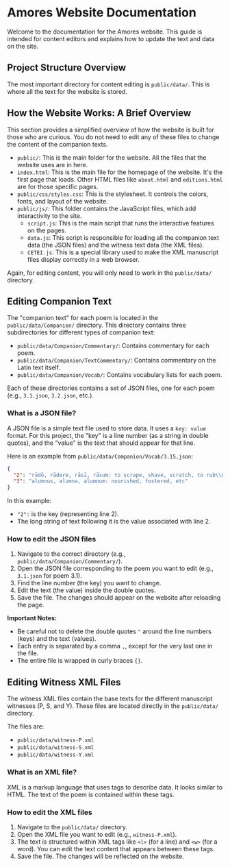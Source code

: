 # Amores Website Documentation

Welcome to the documentation for the Amores website. This guide is intended for content editors and explains how to update the text and data on the site.

## Project Structure Overview

The most important directory for content editing is `public/data/`. This is where all the text for the website is stored.

## How the Website Works: A Brief Overview

This section provides a simplified overview of how the website is built for those who are curious. You do not need to edit any of these files to change the content of the companion texts.

*   `public/`: This is the main folder for the website. All the files that the website uses are in here.
*   `index.html`: This is the main file for the homepage of the website. It's the first page that loads. Other HTML files like `about.html` and `editions.html` are for those specific pages.
*   `public/css/styles.css`: This is the stylesheet. It controls the colors, fonts, and layout of the website.
*   `public/js/`: This folder contains the JavaScript files, which add interactivity to the site.
    *   `script.js`: This is the main script that runs the interactive features on the pages.
    *   `data.js`: This script is responsible for loading all the companion text data (the JSON files) and the witness text data (the XML files).
    *   `CETEI.js`: This is a special library used to make the XML manuscript files display correctly in a web browser.

Again, for editing content, you will only need to work in the `public/data/` directory.

## Editing Companion Text

The "companion text" for each poem is located in the `public/data/Companion/` directory. This directory contains three subdirectories for different types of companion text:

*   `public/data/Companion/Commentary/`: Contains commentary for each poem.
*   `public/data/Companion/TextCommentary/`: Contains commentary on the Latin text itself.
*   `public/data/Companion/Vocab/`: Contains vocabulary lists for each poem.

Each of these directories contains a set of JSON files, one for each poem (e.g., `3.1.json`, `3.2.json`, etc.).

### What is a JSON file?

A JSON file is a simple text file used to store data. It uses a `key: value` format. For this project, the "key" is a line number (as a string in double quotes), and the "value" is the text that should appear for that line.

Here is an example from `public/data/Companion/Vocab/3.15.json`:

```json
{
  "2": "rādō, rādere, rāsī, rāsum: to scrape, shave, scratch, to rub\\npl, elegōrum: elegiac verses\\nulter, ultra, ultrum: that is beyond\\nmēta, mētae f.: cone, pyramid, turning point, winning post ( pillar at each end of the Circus route",
  "3": "alumnus, alumna, alumnum: nourished, fostered, etc"
}
```

In this example:
*   `"2":` is the key (representing line 2).
*   The long string of text following it is the value associated with line 2.

### How to edit the JSON files

1.  Navigate to the correct directory (e.g., `public/data/Companion/Commentary/`).
2.  Open the JSON file corresponding to the poem you want to edit (e.g., `3.1.json` for poem 3.1).
3.  Find the line number (the key) you want to change.
4.  Edit the text (the value) inside the double quotes.
5.  Save the file. The changes should appear on the website after reloading the page.

**Important Notes:**
*   Be careful not to delete the double quotes `"` around the line numbers (keys) and the text (values).
*   Each entry is separated by a comma `,`, except for the very last one in the file.
*   The entire file is wrapped in curly braces `{}`.

## Editing Witness XML Files

The witness XML files contain the base texts for the different manuscript witnesses (P, S, and Y). These files are located directly in the `public/data/` directory.

The files are:
*   `public/data/witness-P.xml`
*   `public/data/witness-S.xml`
*   `public/data/witness-Y.xml`

### What is an XML file?

XML is a markup language that uses tags to describe data. It looks similar to HTML. The text of the poem is contained within these tags.

### How to edit the XML files

1.  Navigate to the `public/data/` directory.
2.  Open the XML file you want to edit (e.g., `witness-P.xml`).
3.  The text is structured within XML tags like `<l>` (for a line) and `<w>` (for a word). You can edit the text content that appears between these tags.
4.  Save the file. The changes will be reflected on the website. 